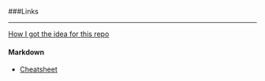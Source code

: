 ###Links

<hr>

[How I got the idea for this repo](https://dev.to/maxwell_dev/takes-notes-on-everything-3io)

#### Markdown

* [Cheatsheet](https://github.com/adam-p/markdown-here/wiki/Markdown-Cheatsheet)
